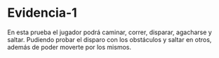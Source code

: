 # Evidencia-1
En esta prueba el jugador podrá caminar, correr, disparar, agacharse y saltar.
Pudiendo probar el disparo con los obstáculos y saltar en otros, además de poder moverte por los mismos.
